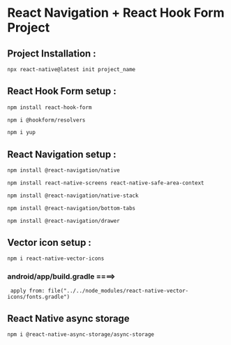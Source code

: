 # React Navigation + React Hook Form Project

## Project Installation :

```bash
npx react-native@latest init project_name
```

## React Hook Form setup :

```bash
npm install react-hook-form
```

```bash
npm i @hookform/resolvers
```

```bash
npm i yup
```

## React Navigation setup :

```bash
npm install @react-navigation/native
```

```bash
npm install react-native-screens react-native-safe-area-context
```

```bash
npm install @react-navigation/native-stack
```

```bash
npm install @react-navigation/bottom-tabs
```

```bash
npm install @react-navigation/drawer
```

## Vector icon setup :

```bash
npm i react-native-vector-icons
```

### android/app/build.gradle ====>

     apply from: file("../../node_modules/react-native-vector-icons/fonts.gradle")

## React Native async storage

```bash
npm i @react-native-async-storage/async-storage
```